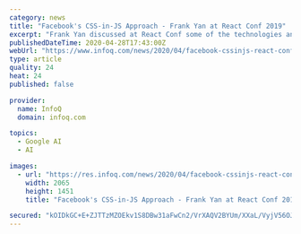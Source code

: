```yaml
---
category: news
title: "Facebook's CSS-in-JS Approach - Frank Yan at React Conf 2019"
excerpt: "Frank Yan discussed at React Conf some of the technologies and strategies powering FB5, the new facebook.com, addressing topics such as Facebook’s approach to CSS-in-JS."
publishedDateTime: 2020-04-28T17:43:00Z
webUrl: "https://www.infoq.com/news/2020/04/facebook-cssinjs-react-conf-2019/"
type: article
quality: 24
heat: 24
published: false

provider:
  name: InfoQ
  domain: infoq.com

topics:
  - Google AI
  - AI

images:
  - url: "https://res.infoq.com/news/2020/04/facebook-cssinjs-react-conf-2019/en/headerimage/facebook+css+in+js-1588034659829.jpeg"
    width: 2065
    height: 1451
    title: "Facebook's CSS-in-JS Approach - Frank Yan at React Conf 2019"

secured: "kOIDkGC+E+ZJTTzMZOEkv1S8DBw31aFwCn2/VrXAQV2BYUm/XXaL/VyjV56OJI7SwCbn0QZnbd/UkmqCTpxCvRE3pjDVIo6OmmqVFPIh+tmMTFArn2iNFxV1hFFsbqT0dK5BR8o0umvafvSyhqZW10TYppY29tEdBOtj+3ttIlYPGg3SRDxMAocJvDg7VSlrIZHiCN8Mbz8Y2nJTAenx/+Ee3b8lFKD0BW1zYA9nfbyxdOAww4WNPPQ2gcGGe6hjSH9GkCAvTvIPnIZjW/MCyQOLCmqvGxoUb4pBg66BVIvRRQEqZHZjeLrXcATip1mm;8ZxqZA5uWo93PC5R4uZwVg=="
---
```


